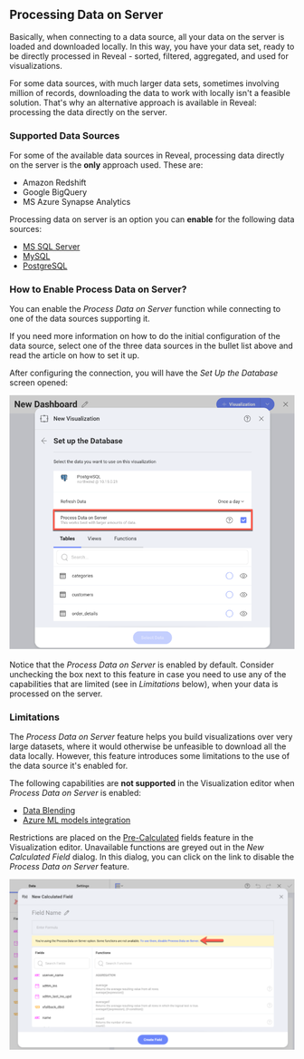 ## Processing Data on Server

Basically, when connecting to a data source, all your data on the server is loaded and downloaded locally.  In this way, you have your data set, ready to be directly processed in Reveal - sorted, filtered, aggregated, and used for visualizations.

For some data sources, with much larger data sets, sometimes involving million of records, downloading the data to work with locally isn't a feasible solution. That's why an alternative approach is available in Reveal: processing the data directly on the server.

### Supported Data Sources

For some of the available data sources in Reveal, processing data directly on the server is the **only** approach used. These are:

* Amazon Redshift
* Google BigQuery
* MS Azure Synapse Analytics  

Processing data on server is an option you can **enable** for the following data sources:

* [MS SQL Server](supported-data-sources/microsoft-sql-server.md)
* [MySQL](supported-data-sources/mysql.md)
* [PostgreSQL](supported-data-sources/postgresql.md)

### How to Enable Process Data on Server?

You can enable the _Process Data on Server_ function while connecting to one of the data sources supporting it.

If you need more information on how to do the initial configuration of the data source, select one of the three data sources in the bullet list above and read the article on how to set it up.

After configuring the connection, you will have the _Set Up the Database_ screen opened:

<img src="images/process-data-server-checkbox.png" alt="New Process data on server checkbox added in the Set Up the Database dialog in PostgreSQL" width="800"/>

Notice that the _Process Data on Server_ is enabled by default. Consider unchecking the box next to this feature in case you need to use any of the capabilities that are limited (see in _Limitations_ below), when your data is processed on the server.

### Limitations

The _Process Data on Server_ feature helps you build visualizations over very large datasets, where it would otherwise be unfeasible to download all the data locally. However, this feature introduces some limitations to the use of the data source it's enabled for.  

The following capabilities are **not supported** in the Visualization editor when _Process Data on Server_ is enabled:

* [Data Blending](data-blending.md)
* [Azure ML models integration](ml-integration/azure-machine-learning-models.md)

Restrictions are placed on the [Pre-Calculated](~/en/data-visualizations/fields/calculated-fields/overview.html#precalculated-fields) fields feature in the Visualization editor. Unavailable functions are greyed out in the _New Calculated Field_ dialog.
In this dialog, you can click on the link to disable the _Process Data on Server_ feature.

<img src="images/pre-calculated-fields-unavailable-process-data-server.png" alt="Disable Process Data on Server prompt in the Calculated Fields dialog" width="800"/>
